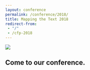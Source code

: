 ```yaml
---
layout: conference
permalink: /conference/2018/
title: Mapping the Text 2018
redirect-from: 
 - "/"
 - /cfp-2018
---
```


<img src="https://i.imgur.com/VmtUDRI.png" class="img-fluid">

## Come to our conference.
